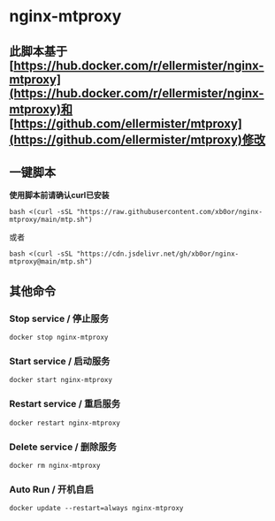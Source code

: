 # nginx-mtproxy
## 此脚本基于[https://hub.docker.com/r/ellermister/nginx-mtproxy](https://hub.docker.com/r/ellermister/nginx-mtproxy)和[https://github.com/ellermister/mtproxy](https://github.com/ellermister/mtproxy)修改


## 一键脚本
**使用脚本前请确认curl已安装**
```
bash <(curl -sSL "https://raw.githubusercontent.com/xb0or/nginx-mtproxy/main/mtp.sh")
```
或者
```
bash <(curl -sSL "https://cdn.jsdelivr.net/gh/xb0or/nginx-mtproxy@main/mtp.sh")
```

## 其他命令

### Stop service / 停止服务

```
docker stop nginx-mtproxy
```

### Start service / 启动服务

```
docker start nginx-mtproxy
```

### Restart service / 重启服务

```
docker restart nginx-mtproxy
```

### Delete service / 删除服务

```
docker rm nginx-mtproxy
```

### Auto Run / 开机自启

```
docker update --restart=always nginx-mtproxy
```
